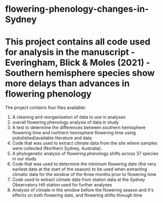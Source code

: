 # flowering-phenology-changes-in-Sydney

# This project contains all code used for analysis in the manuscript - Everingham, Blick & Moles (2021) - Southern hemisphere species show more delays than advances in flowering phenology

The project contains four files available:
1. A cleaning and reorganisation of data to use in analyses
2. overall flowering phenology analysis of data in study
3. A test to determine the differences between southern hemisphere flowering time and northern hemisphere flowering time using pubslished/available literature and data
4. Code that was used to extract climate data from the site where samples were collected (Northern Sydney, Australia).
5. A phylogenetic analysis of flowering phenology shifts across 37 species in our study
6. Code that was used to determine the minimum flowering date (the very earliest date at the start of the season) to be used when extracting climatic data for the window of the three months prior to flowering time
7. Code used to extract climate data from station data at the Sydney Observatory Hill station used for further analyses
8. Analysis of climate in the window before the flowering season and it's effects on both flowering date, and flowering shifts through time

